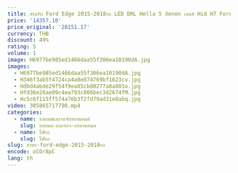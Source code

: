 ```yaml
---
title: สำหรับ Ford Edge 2015-2018รถ LED DRL Hella 5 Xenon เลนส์ Hid H7 Ford Edge อุปกรณ์เสริมรถยนต์
price: '14357.10'
price_original: '28151.17'
currency: THB
discount: 49%
rating: 5
volume: 1
image: H6977be985ed1466daa55f306ea10190dA.jpg
images:
  - H6977be985ed1466daa55f306ea10190dA.jpg
  - H346f3ab5f4724ca4a0e874769bf1623cv.jpg
  - Hdbd4abde29f54f9ea85cb80277a8a801o.jpg
  - Hfd36e28ae09c4ea793c006bec3d2674fM.jpg
  - Hc5c6f115ff574a76b3f2fd79ad31e8abq.jpg
video: 305865717790.mp4
categories:
  - name: รถยนต์และรถจักรยานยนต์
    slug: รถยนต-และรถจ-กรยานยนต
  - name: ไฟรถ
    slug: ไฟรถ
slug: สำหร-ford-edge-2015-2018รถ
encode: oCOr8pC
lang: th
---
```

  